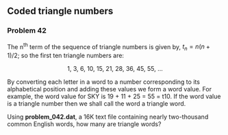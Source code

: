﻿## Coded triangle numbers
### Problem 42

The n<sup>th</sup> term of the sequence of triangle numbers is given by, $t_n = n(n+1)/2$; so the first ten triangle numbers are:

<p align="center">1, 3, 6, 10, 15, 21, 28, 36, 45, 55, ...</p>

By converting each letter in a word to a number corresponding to its alphabetical position and adding these values we form a word value. For example, the word value for SKY is 19 + 11 + 25 = 55 = t10. If the word value is a triangle number then we shall call the word a triangle word.

Using **problem_042.dat**, a 16K text file containing nearly two-thousand common English words, how many are triangle words?